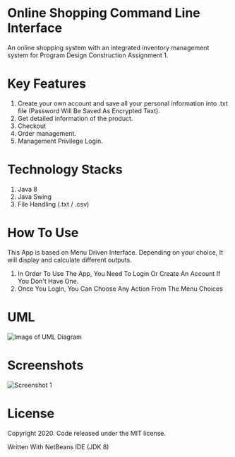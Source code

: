 # Online Shopping Command Line Interface
An online shopping system with an integrated inventory management system for Program Design Construction Assignment 1.


# Key Features
1. Create your own account and save all your personal information into .txt file (Password Will Be Saved As Encrypted Text). 
2. Get detailed information of the product.
3. Checkout
4. Order management.
5. Management Privilege Login.

# Technology Stacks
1. Java 8
2. Java Swing
3. File Handling (.txt / .csv)

# How To Use
This App is based on Menu Driven Interface. Depending on your choice, It will display and calculate different outputs.
1. In Order To Use The App, You Need To Login Or Create An Account If You Don't Have One.
2. Once You Login, You Can Choose Any Action From The Menu Choices

# UML
![Image of UML Diagram](https://github.com/SI-Hax/Online_Shopping_CUI/blob/master/screenshots/UML.PNG)

# Screenshots
![Screenshot 1](https://github.com/SI-Hax/Online_Shopping_CUI/blob/master/screenshots/Demo.PNG)

# License
Copyright 2020. Code released under the MIT license.

Written With NetBeans IDE (JDK 8)
